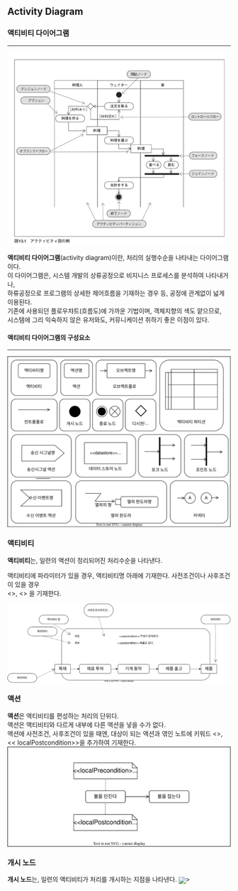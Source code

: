 ## Activity Diagram
### 액티비티 다이어그램 
-------------
<img align="center" src="../images/Activity_Diagram.png"/>

**액티비티 다이어그램**(activity diagram)이란, 처리의 실행수순을 나타내는 다이어그램이다.<br>
이 다이어그램은, 시스템 개발의 상류공정으로 비지니스 프로세스를 분석하여 나타내거나, <br>
하류공정으로 프로그램의 상세한 제어흐름을 기재하는 경우 등, 공정에 관계없이 넓게 이용된다. <br>
 기존에 사용되던 플로우챠트(흐름도)에 가까운 기법이며, 객체지향의 색도 얕으므로, <br>
 시스템에 그리 익숙하지 않은 유저와도, 커뮤니케이션 취하기 좋은 이점이 있다. <br>


#### 액티비티 다이어그램의 구성요소
-------------------------------
<img align="center" src="../images/AD_Components.drawio.svg"/>

### 액티비티
**액티비티**는, 일련의 액션이 정리되어진 처리수순을 나타낸다. <br>

액티비티에 파라미터가 있을 경우, 액티비티명 아래에 기재한다. 사전조건이나 사후조건이 있을 경우 <br>
<<precondition>>, <<postcondition>> 을 기재한다.
 
<img align="center" src="../images/Activity.drawio.svg"/>
 
### 액션
**액션**은 액티비티를 편성하는 처리의 단위다. <br>
 액션은 액티비티와 다르게 내부에 다른 액션을 넣을 수가 없다. <br>
 액션에 사전조건, 사후조건이 있을 때엔, 대상이 되는 액션과 엮인 노트에
 키워드 <<localPrecondition>>, << localPostcondition>>을 추가하여 기재한다. <br>
<img align="center" src="../images/Action.drawio.svg"/>
 
### 개시 노드
 **개시 노드**는, 일련의 액티비티가 처리를 개시하는 지점을 나타낸다.
 <img align="center" src="../images/Start_Node.draw.svg">>
